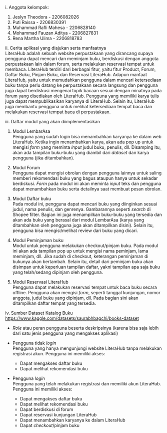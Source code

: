 i. Anggota kelompok: <br>
1. Jeslyn Theodora - 2206082026 <br>
2. Puti Raissa - 2206830391 <br> 
3. Muhammad Rafli Mahesa - 2206828140 <br>
4. Mohammad Fauzan Aditya - 2206827831 <br>
5. Rena Martha Ulima - 2206818783 <br>

ii. Cerita aplikasi yang diajukan serta manfaatnya <br>
LiteraHub adalah sebuah website perpustakaan yang dirancang supaya pengguna dapat mencari dan meminjam buku, berdiskusi dengan anggota perpustakaan lain dalam forum, serta melakukan reservasi tempat untuk membaca. LiteraHub terdiri dari berbagai fitur, yaitu fitur Product, Forum, Daftar Buku, Pinjam Buku, dan Reservasi LiteraHub. Adapun manfaat LiteraHub, yaitu untuk memudahkan pengguna dalam mencari ketersediaan buku tanpa perlu datang ke perpustakaan secara langsung dan pengguna juga dapat berdiskusi mengenai topik bacaan sesuai dengan minatnya pada forum yang disediakan oleh LiteraHub. Pengguna yang memiliki karya tulis juga dapat mempublikasikan karyanya di LiteraHub. Selain itu, LiteraHub juga membantu pengguna untuk melihat ketersediaan tempat baca dan melakukan reservasi tempat baca di perpustakaan.  <br>

iii. Daftar modul yang akan diimplementasikan <br>
1. Modul LembarAsa <br>
Pengguna yang sudah login bisa menambahkan karyanya ke dalam web LiteraHub. Ketika ingin menambahkan karya, akan ada pop up untuk mengisi *form* yang meminta *input* judul buku, penulis, dll. Disamping itu, akan ada tampilan buku-buku yang diambil dari *dataset* dan karya pengguna (jika ditambahkan). 

2. Modul Forum <br>
Pengguna dapat mengisi obrolan dengan pengguna lainnya untuk saling memberi rekomendasi buku yang bagus ataupun hanya untuk sekadar berdiskusi. *Form* pada modul ini akan meminta *input* teks dan pengguna dapat menambahkan buku serta detailnya saat membuat pesan obrolan. <br>

3. Modul Daftar buku <br>
Pada modul ini, pengguna dapat mencari buku yang diinginkan sesuai judul, nama penulis, dan genrenya. Gambarannya seperti *search* di Shopee filter. Bagian ini juga menampilkan buku-buku yang tersedia dan akan ada buku yang berasal dari modul LembarAsa (karya yang ditambahkan oleh pengguna juga akan ditampilkan disini). Selain itu, pengguna bisa mengisi/melihat review dari buku yang dicari. <br>

4. Modul Peminjaman buku <br>
Modul untuk pengguna melakukan checkout/pinjam buku. Pada modul ini akan ada tampilan pop up untuk mengisi nama peminjam, lama meminjam, dll. Jika sudah di checkout, keterangan peminjaman di bukunya akan bertambah. Selain itu, detail dari peminjam buku akan disimpan untuk keperluan tampilan daftar, yakni tampilan apa saja buku yang telah/sedang dipinjam oleh pengguna. <br>

5. Modul Reservasi LiteraHub <br>
Pengguna dapat melakukan reservasi tempat untuk baca buku secara offline. Pengguna akan mengisi *form*, seperti tanggal kunjungan, nomor anggota, judul buku yang dipinjam, dll. Pada bagian sini akan ditampilkan daftar tempat yang tersedia. <br>

iv. Sumber Dataset Katalog Buku <br>
	https://www.kaggle.com/datasets/saurabhbagchi/books-dataset <br>

* *Role* atau peran pengguna beserta deskripsinya (karena bisa saja lebih dari satu jenis pengguna yang mengakses aplikasi) <br>

- Pengguna tidak *login* <br>
Pengguna yang hanya mengunjungi website LiteraHub tanpa melakukan registrasi akun. Pengguna ini memiliki akses: <br>
	* Dapat mengakses daftar buku
	* Dapat melihat rekomendasi buku

- Pengguna *login* <br>
Pengguna yang telah melakukan registrasi dan memiliki akun LiteraHub. Pengguna ini memiliki akses: <br>
	* Dapat mengakses daftar buku
	* Dapat melihat rekomendasi buku
	* Dapat berdiskusi di forum
	* Dapat reservasi kunjungan LiteraHub
	* Dapat menambahkan karyanya ke dalam LiteraHub
	* Dapat *checkout*/pinjam buku
